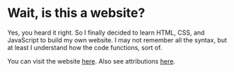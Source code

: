 # Wait, is this a website?
Yes, you heard it right. So I finally decided to learn HTML, CSS, and JavaScript to build my own website. I may not remember all the syntax, but at least I understand how the code functions, sort of.

You can visit the website [here](xeljavin.github.io). Also see attributions [here](https://github.com/Xeljavin/xeljavin.github.io/blob/main/ATTRIBUTIONS.md).
